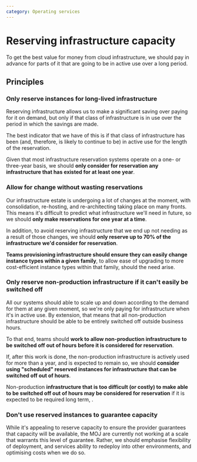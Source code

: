 ```yaml
---
category: Operating services
---
```

# Reserving infrastructure capacity

To get the best value for money from cloud infrastructure, we should
pay in advance for parts of it that are going to be in active use over
a long period.

## Principles

### Only reserve instances for long-lived infrastructure

Reserving infrastructure allows us to make a significant saving over
paying for it on demand, but only if that class of infrastructure is in
use over the period in which the savings are made.

The best indicator that we have of this is if that class of
infrastructure has been (and, therefore, is likely to continue to be)
in active use for the length of the reservation.

Given that most infrastructure reservation systems operate on a one- or
three-year basis, we should **only consider for reservation any
infrastructure that has existed for at least one year**.

### Allow for change without wasting reservations

Our infrastructure estate is undergoing a lot of changes at the moment,
with consolidation, re-hosting, and re-architecting taking place on
many fronts. This means it's difficult to predict what infrastructure
we'll need in future, so we should **only make reservations for one
year at a time**.

In addition, to avoid reserving infrastructure that we end up not
needing as a result of those changes, we should **only reserve up to
70% of the infrastructure we'd consider for reservation**.

**Teams provisioning infrastructure should ensure they can easily
change instance types within a given family**, to allow ease of
upgrading to more cost-efficient instance types within that family,
should the need arise.

### Only reserve non-production infrastructure if it can't easily be switched off

All our systems should able to scale up and down according to the
demand for them at any given moment, so we're only paying for
infrastructure when it's in active use. By extension, that means that
all non-production infrastructure should be able to be entirely
switched off outside business hours.

To that end, teams should **work to allow non-production infrastructure
to be switched off out of hours before it is considered for
reservation**.

If, after this work is done, the non-production infrastructure is
actively used for more than a year, and is expected to remain so, we
should **consider using "scheduled" reserved instances for
infrastructure that can be switched off out of hours**.

Non-production **infrastructure that is too difficult (or costly) to
make able to be switched off out of hours may be considered for
reservation** if it is expected to be required long term, .

### Don't use reserved instances to guarantee capacity

While it's appealing to reserve capacity to ensure the provider
guarantees that capacity will be available, the MOJ are currently not
working at a scale that warrants this level of guarantee. Rather, we
should emphasise flexibility of deployment, and services ability to
redeploy into other environments, and optimising costs when we do so.
